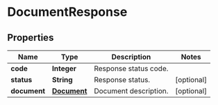 
# DocumentResponse

## Properties
Name | Type | Description | Notes
------------ | ------------- | ------------- | -------------
**code** | **Integer** | Response status code. | 
**status** | **String** | Response status. |  [optional]
**document** | [**Document**](Document.md) | Document description. |  [optional]



